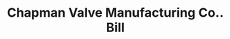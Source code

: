---
doi: 10.7916/D8XH136W
date_other: '1890'
date_other_textual: 1890-1899
form: printed ephemera
genre:
- Invoices
name:
- Chapman Valve Manufacturing Co.
object_in_context_url: https://biggert.cul.columbia.edu/items/view/ave_biggert_00354
subject_hierarchical_geographic:
- Boston, Massachusetts, United States
subject_name:
- Chapman Valve Manufacturing Co.
title: Chapman Valve Manufacturing Co.. Bill
sort_title: Chapman Valve Manufacturing Co.. Bill
call_number: ave_biggert_00354
coordinates:
- 42.35805555555556,-71.06361111111111
pid: ave_biggert_00354
identifiers: ave_biggert_00354
permalink: /biggert/ave_biggert_00354/
layout: iiif-image-page
---